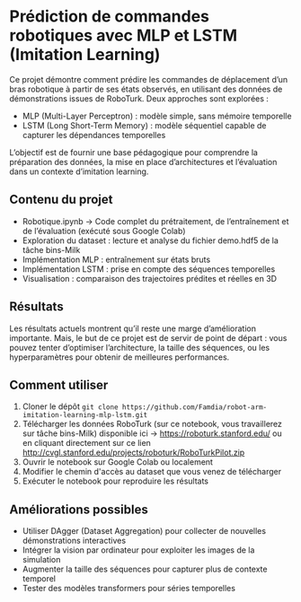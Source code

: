 # Prédiction de commandes robotiques avec MLP et LSTM (Imitation Learning)
Ce projet démontre comment prédire les commandes de déplacement d’un bras robotique à partir de ses états observés, en utilisant des données de démonstrations issues de RoboTurk.
Deux approches sont explorées :

* MLP (Multi-Layer Perceptron) : modèle simple, sans mémoire temporelle
* LSTM (Long Short-Term Memory) : modèle séquentiel capable de capturer les dépendances temporelles

L’objectif est de fournir une base pédagogique pour comprendre la préparation des données, la mise en place d’architectures et l’évaluation dans un contexte d’imitation learning.

## Contenu du projet

* Robotique.ipynb → Code complet du prétraitement, de l’entraînement et de l’évaluation (exécuté sous Google Colab)
* Exploration du dataset : lecture et analyse du fichier demo.hdf5 de la tâche bins-Milk
* Implémentation MLP : entraînement sur états bruts
* Implémentation LSTM : prise en compte des séquences temporelles
* Visualisation : comparaison des trajectoires prédites et réelles en 3D

## Résultats

Les résultats actuels montrent qu’il reste une marge d’amélioration importante.
Mais, le but de ce projet est de servir de point de départ : vous pouvez tenter d’optimiser l’architecture, la taille des séquences, ou les hyperparamètres pour obtenir de meilleures performances.

## Comment utiliser

1. Cloner le dépôt
`git clone https://github.com/Famdia/robot-arm-imitation-learning-mlp-lstm.git
`
2. Télécharger les données RoboTurk (sur ce notebook, vous travaillerez sur tâche bins-Milk) disponible ici → https://roboturk.stanford.edu/ ou en cliquant directement sur ce lien http://cvgl.stanford.edu/projects/roboturk/RoboTurkPilot.zip
3. Ouvrir le notebook sur Google Colab ou localement
4. Modifier le  chemin d'accès au dataset que vous venez de télécharger
5. Exécuter le notebook pour reproduire les résultats

## Améliorations possibles

* Utiliser DAgger (Dataset Aggregation) pour collecter de nouvelles démonstrations interactives
* Intégrer la vision par ordinateur pour exploiter les images de la simulation
* Augmenter la taille des séquences pour capturer plus de contexte temporel
* Tester des modèles transformers pour séries temporelles
